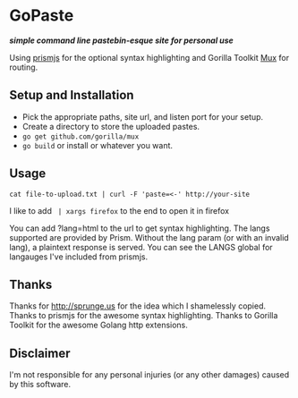 # GoPaste

___simple command line pastebin-esque site for personal use___

Using [prismjs](http://prismjs.com/) for the optional syntax highlighting
and Gorilla Toolkit [Mux](http://www.gorillatoolkit.org/pkg/mux) for routing.

## Setup and Installation

 - Pick the appropriate paths, site url, and listen port for your setup. 
 - Create a directory to store the uploaded pastes. 
 - ```go get github.com/gorilla/mux```
 - ```go build``` or install or whatever you want.

## Usage

```cat file-to-upload.txt | curl -F 'paste=<-' http://your-site```

I like to add ``` | xargs firefox``` to the end to open it in firefox

You can add ?lang=html to the url to get syntax highlighting. The langs
supported are provided by Prism. Without the lang param (or with an invalid
lang), a plaintext response is served. You can see the LANGS global for 
langauges I've included from prismjs.

## Thanks

Thanks for http://sprunge.us for the idea which I shamelessly copied. Thanks
to prismjs for the awesome syntax highlighting. Thanks to Gorilla Toolkit for 
the awesome Golang http extensions.

## Disclaimer

I'm not responsible for any personal injuries (or any other damages) caused
by this software.
